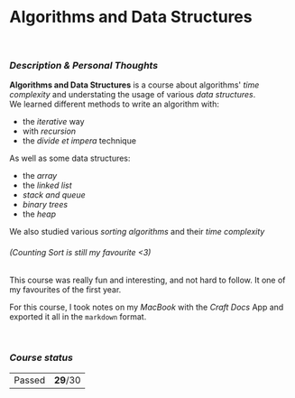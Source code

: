 <br><h1> Algorithms and Data Structures </h1>

<br><h3><i>Description & Personal Thoughts</i></h3>
<p>
  <b>Algorithms and Data Structures</b> is a course about algorithms' <i>time complexity</i> and understating the usage of various <i>data structures</i>. <br>
  We learned different methods to write an algorithm with: 
  <ul>
    <li>the <i>iterative</i> way</li>
    <li>with <i>recursion</i></li>
    <li>the <i>divide et impera</i> technique</li>
  </ul>
  As well as some data structures:
  <ul>
    <li>the <i>array</i></li>
    <li>the <i>linked list</i></li>
    <li><i>stack and queue</i></li>
    <li><i>binary trees</i></li>
    <li>the <i>heap</i></li>
  </ul>
  <summary>We also studied various <i>sorting algorithms</i> and their <i>time complexity</i> <h6><i>(Counting Sort is still my favourite <3)</i></h6><summary>
</p>
<p>
 This course was really fun and interesting, and not hard to follow. It one of my favourites of the first year.
</p>
<p>
  For this course, I took notes on my <i>MacBook</i> with the <i>Craft Docs</i> App and exported it all in the <code>markdown</code> format.
</p>

<br><h3><i>Course status</i></h3>
<table><tr>
  <td>Passed</td>
  <td><b>29</b>/30</td>
</tr></table>
